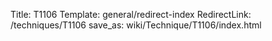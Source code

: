 Title: T1106
Template: general/redirect-index
RedirectLink: /techniques/T1106
save_as: wiki/Technique/T1106/index.html